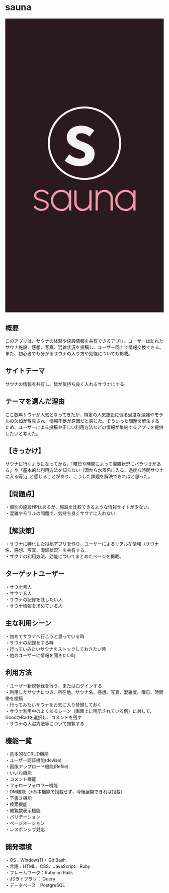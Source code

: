 # sauna
![サウナのロゴ](readme_images/sauna-story.png)
## 概要
このアプリは、サウナの体験や施設情報を共有できるアプリ。ユーザーは訪れたサウナ施設、感想、写真、混雑状況を投稿し、ユーザー同士で情報交換できる。また、初心者でも分かるサウナの入り方や効能についても掲載。

## サイトテーマ
サウナの情報を共有し、皆が気持ち良く入れるサウナにする

## テーマを選んだ理由
ここ数年サウナが人気となってきたが、特定の人気施設に偏る過度な混雑やモラルの欠如が散見され、情報不足が原因だと感じた。そういった問題を解決するため、ユーザーによる投稿や正しい利用方法などの情報が集約するアプリを提供したいと考えた。

## 【きっかけ】
サウナに行くようになってから、「曜日や時間によって混雑状況にバラつきがある」や「基本的な利用方法を知らない（頭から水風呂に入る、過度な時間サウナに入る等）」と感じることがあり、こうした課題を解決できればと思った。

## 【問題点】
・個別の施設HPはあるが、施設を比較できるような情報サイトが少ない。  
・混雑やモラルの問題で、気持ち良くサウナに入れない

## 【解決策】
・サウナに特化した投稿アプリを作り、ユーザーによるリアルな情報（サウナ名、感想、写真、混雑状況）を共有する。  
・サウナの利用方法、効能についてまとめたページを掲載。
##  ターゲットユーザー  
・サウナ素人  
・サウナ玄人  
・サウナの記録を残したい人  
・サウナ情報を求めている人 
##  主な利用シーン
・初めてサウナへ行こうと思っている時  
・サウナの記録をする時  
・行っていみたいサウナをストックしておきたい時  
・他のユーザーに情報を聞きたい時
##  利用方法
・ユーザー新規登録を行う、またはログインする  
・利用したサウナにつき、所在地、サウナ名、感想、写真、混雑度、曜日、時間帯を投稿   
・行ってみたいサウナをお気に入り登録しておく  
・サウナ利用中のよくあるシーン（画面上に明示されている例）に対して、GoodかBadを選択し、コメントを残す  
・サウナの入浴方法等について閲覧する
##  機能一覧
・基本的なCRUD機能  
・ユーザー認証機能(devise)  
・画像アップロード機能(Refile)  
・いいね機能  
・コメント機能  
・フォローフォロワー機能  
・DM機能（※基本機能で搭載せず、今後展開できれば搭載）  
・下書き機能  
・検索機能  
・閲覧数表示機能  
・バリデーション  
・ページネーション  
・レスポンシブ対応  
##  開発環境
・OS：Windows11 + Git Bash  
・言語：HTML、CSS、JavaScript、Ruby  
・フレームワーク：Ruby on Rails  
・JSライブラリ：jQuery  
・データベース：PostgreSQL



